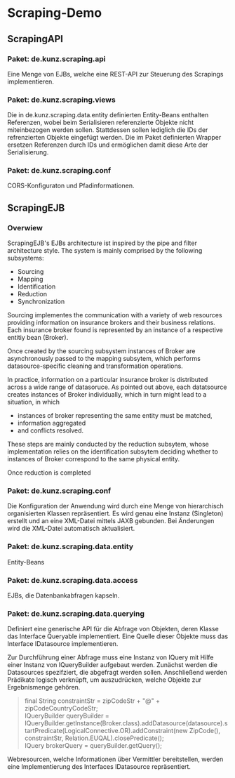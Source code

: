 # Scraping-Demo

## ScrapingAPI

### Paket: de.kunz.scraping.api

Eine Menge von EJBs, welche eine REST-API zur Steuerung des Scrapings implementieren.

### Paket: de.kunz.scraping.views

Die in de.kunz.scraping.data.entity definierten Entity-Beans enthalten Referenzen, wobei beim Serialisieren referenzierte Objekte nicht miteinbezogen werden sollen. Stattdessen sollen lediglich die IDs der refrenzierten Objekte eingefügt werden. Die im Paket definierten Wrapper ersetzen Referenzen durch IDs und ermöglichen damit diese Arte der Serialisierung.

### Paket: de.kunz.scraping.conf

CORS-Konfiguraton und Pfadinformationen.

## ScrapingEJB

### Overwiew

ScrapingEJB's EJBs architecture ist inspired by the pipe and filter architecture style. The system is mainly comprised by the following subsystems: 

* Sourcing
* Mapping
* Identification
* Reduction 
* Synchronization 

Sourcing implementes the communication with a variety of web resources providing information on insurance brokers and their business relations. Each insurance broker found is represented by an instance of a respective entitiy bean (Broker).  

Once created by the sourcing subsystem instances of Broker are asynchronously passed to the mapping subsytem, which performs datasource-specific cleaning and transformation operations.  

In practice, information on a particular insurance broker is distributed across a wide range of datasoruce. As pointed out above, each datatsource creates instances of Broker individually, which in turn might lead to a situation, in which 

* instances of broker representing the same entity must be matched,
* information aggregated
* and conflicts resolved. 

These steps are mainly conducted by the reduction subsytem, whose implementation relies on the identification subsytem deciding whether to instances of Broker correspond to the same physical entity. 

Once reduction is completed 



### Paket: de.kunz.scraping.conf

Die Konfiguration der Anwendung wird durch eine Menge von hierarchisch organisierten Klassen repräsentiert. Es wird genau eine Instanz (Singleton) erstellt und an eine XML-Datei mittels JAXB gebunden. Bei Änderungen wird die XML-Datei automatisch aktualisiert. 

### Paket: de.kunz.scraping.data.entity

Entity-Beans

### Paket: de.kunz.scraping.data.access

EJBs, die Datenbankabfragen kapseln. 

### Paket: de.kunz.scraping.data.querying

Definiert eine generische API für die Abfrage von Objekten, deren Klasse das Interface Queryable implementiert. Eine Quelle dieser Objekte muss das Interface  IDatasource implementieren. 

Zur Durchführung einer Abfrage muss eine Instanz von IQuery mit Hilfe einer Instanz von IQueryBuilder aufgebaut werden. Zunächst werden die Datasources spezifziert, die abgefragt werden sollen. Anschließend werden Prädikate logisch verknüpft, um auszudrücken, welche Objekte zur Ergebnismenge gehören. 

>final String constraintStr = zipCodeStr + "@" + zipCodeCountryCodeStr;  
>IQueryBuilder<Broker> queryBuilder =   
>  IQueryBuilder.getInstance(Broker.class).addDatasource(datasource).startPredicate(LogicalConnective.OR).addConstraint(new ZipCode(), constraintStr, Relation.EUQAL).closePredicate();  
>IQuery<Broker> brokerQuery = queryBuilder.getQuery();  

Webresourcen, welche Informationen über Vermittler bereitstellen, werden eine Implementierung des Interfaces IDatasource repräsentiert. 
